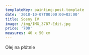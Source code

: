 ```yaml
---
templateKey: painting-post.template
date: '2018-10-07T00:00:00+02:00'
title: Sosny IV
image: /img/IMG_3787-Edit.jpg
price: '700'
measures: 40 x 50 cm
---
```

Olej na płótnie
